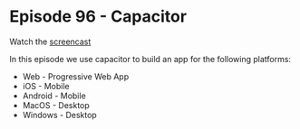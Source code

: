 # Episode 96 - Capacitor

Watch the [screencast](https://angularfirebase.com/lessons)

In this episode we use capacitor to build an app for the following platforms:

- Web - Progressive Web App
- iOS - Mobile
- Android - Mobile
- MacOS - Desktop
- Windows - Desktop